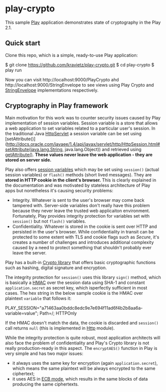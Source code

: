 # play-crypto

This sample [Play](http://www.playframework.com/) application demonstrates state of cryptography in the Play 2.1.

## Quick start

Clone this repo, which is a simple, ready-to-use Play application:

  $ git clone https://github.com/kravietz/play-crypto.git
  $ cd play-crypto
  $ play run
  
Now you can visit http://localhost:9000/PlayCrypto ahd http://localhost:9000/StringEnvelope to see views using Play Crypto and [StringEnvelope](https://github.com/kravietz/StringEnvelope) implementations respectively.

## Cryptography in Play framework

Main motivation for this work was to counter security issues caused by Play implementation of session variables. Session variable is a store that allows a web application to set variables related to a particular user's session. In the traditional Java [HttpServlet](http://docs.oracle.com/javaee/1.3/api/javax/servlet/http/HttpServlet.html) a session variable can be set using [setAttribute()](http://docs.oracle.com/javaee/1.4/api/javax/servlet/http/HttpSession.html#setAttribute(java.lang.String, java.lang.Object)) and retrieved using [getAttribute()](http://docs.oracle.com/javaee/1.4/api/javax/servlet/http/HttpSession.html#getAttribute(java.lang.String)). **These values never leave the web application - they are stored on server side.**

Play also offers [session variables](http://www.playframework.com/documentation/2.1.x/JavaSessionFlash) which may be set using `session()` (actual session variables) or `flash()` methods (short lived messages). They are **stored in HTTP cookie in the client's browser.** This is clearly explained in the documentation and was motivated by stateless architecture of Play apps but nonetheless it's causing security problems:

* Integrity. Whatever is sent to the user's browser may come back tampered with. Server-side variables don't really have this problem because they never leave the trusted web applicaiton environment. Fortunately, Play provides integrity protection for variables set with `session()` but not `flash()` variables.
* Confidentiality. Whatever is stored in the cookie is sent over HTTP and persisted in the user's browser. While confidentiality in transit can be protected to some extent with TLS and cookie flags such as *Secure*, it's creates a number of challenges and introduces additional complexity caused by a need to protect something that shouldn't probably ever leave the server.

Play has a built-in [Crypto library](https://github.com/playframework/playframework/blob/2.1.x/framework/src/play/src/main/scala/play/api/libs/Crypto.scala) that offers basic cryptographic functions such as hashing, digital signature and encryption.

The  integrity protection for `session()` uses this library `sign()` method, which is basically a [HMAC](https://en.wikipedia.org/wiki/HMAC) over the session data using SHA-1 and constant `application.secret` as secret key, which isperfectly sufficient in most cases. The hex string in the below sample cookie is the HMAC over  plaintext `variable` that follows it:

  PLAY_SESSION="a71463aa0bddc8edc9e7e694f11ad6f4b2b8aa6a-variable=value"; Path=/; HTTPOnly
  
If the HMAC doesn't match the data, the cookie is discarded and `session()` call returns `null` (this is implemented in [Http](https://github.com/playframework/playframework/blob/2.1.x/framework/src/play/src/main/scala/play/api/mvc/Http.scala) module).

While the integrity protection is quite robust, most application architects will also face the problem of confidentiality and Play's Crypto library is not really production-ready in this aspect. The `encryptAES()` function in Play is very simple and has two major issues:

* it always uses the same key for encryption (again `application.secret`), which means the same plaintext will be always encrypted to the same ciphertext;
* it uses AES in [ECB mode](https://en.wikipedia.org/wiki/Block_cipher_modes_of_operation#Electronic_codebook_.28ECB.29), which results in the same blocks of data producing the same ciphertexts.

 



